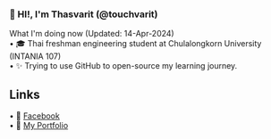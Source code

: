 ### 👋 HI!, I'm Thasvarit (@touchvarit)   

What I'm doing now (Updated: 14-Apr-2024)  
•  🎓 Thai freshman engineering student at Chulalongkorn University (INTANIA 107)     
•  ✨ Trying to use GitHub to open-source my learning journey.

## Links 
• 🌱 [Facebook](https://www.facebook.com/profile.php?id=61555217410615)  
• 📁 [My Portfolio](https://touchvarit.com/)
